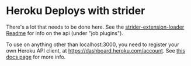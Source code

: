 # Heroku Deploys with strider

There's a lot that needs to be done here. See the [strider-extension-loader
Readme](https://github.com/Strider-CD/strider-extension-loader/tree/1_4_refactor)
for info on the api (under "job plugins").



To use on anything other than localhost:3000, you need to register your own Heroku API client, at https://dashboard.heroku.com/account. See [this docs page](https://devcenter.heroku.com/articles/oauth) for more info.
